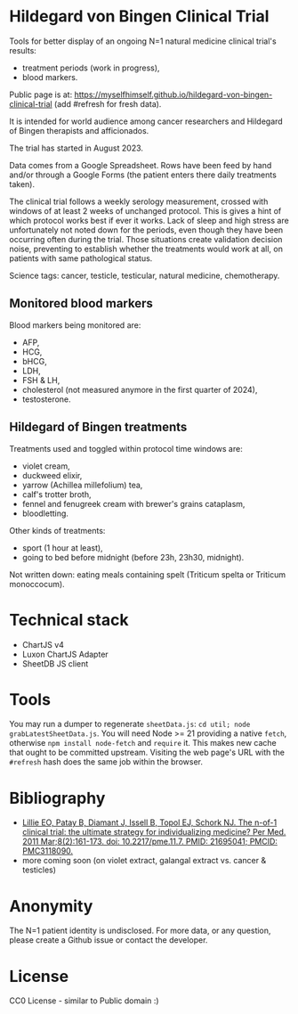 # Hildegard von Bingen Clinical Trial

Tools for better display of an ongoing N=1 natural medicine clinical trial's results:
- treatment periods (work in progress),
- blood markers.

Public page is at: https://myselfhimself.github.io/hildegard-von-bingen-clinical-trial (add #refresh for fresh data).

It is intended for world audience among cancer researchers and Hildegard of Bingen therapists and afficionados.

The trial has started in August 2023.

Data comes from a Google Spreadsheet.
Rows have been feed by hand and/or through a Google Forms (the patient enters there daily treatments taken).

The clinical trial follows a weekly serology measurement, crossed with windows of at least 2 weeks of unchanged protocol. This is gives a hint of which protocol works best if ever it works.
Lack of sleep and high stress are unfortunately not noted down for the periods, even though they have been occurring often during the trial. Those situations create validation decision noise, preventing to establish whether the treatments would work at all, on patients with same pathological status.

Science tags: cancer, testicle, testicular, natural medicine, chemotherapy.

## Monitored blood markers
Blood markers being monitored are:
- AFP,
- HCG,
- bHCG,
- LDH,
- FSH & LH,
- cholesterol (not measured anymore in the first quarter of 2024),
- testosterone.

## Hildegard of Bingen treatments
Treatments used and toggled within protocol time windows are:
- violet cream,
- duckweed elixir,
- yarrow (Achillea millefolium) tea,
- calf's trotter broth,
- fennel and fenugreek cream with brewer's grains cataplasm,
- bloodletting.

Other kinds of treatments:
- sport (1 hour at least),
- going to bed before midnight (before 23h, 23h30, midnight).

Not written down: eating meals containing spelt (Triticum spelta or Triticum monoccocum).

# Technical stack
- ChartJS v4
- Luxon ChartJS Adapter
- SheetDB JS client

# Tools
You may run a dumper to regenerate `sheetData.js`: `cd util; node grabLatestSheetData.js`.
You will need Node >= 21 providing a native `fetch`, otherwise `npm install node-fetch` and `require` it.
This makes new cache that ought to be committed upstream. Visiting the web page's URL with the `#refresh` hash does the same job within the browser.

# Bibliography
- [Lillie EO, Patay B, Diamant J, Issell B, Topol EJ, Schork NJ. The n-of-1 clinical trial: the ultimate strategy for individualizing medicine? Per Med. 2011 Mar;8(2):161-173. doi: 10.2217/pme.11.7. PMID: 21695041; PMCID: PMC3118090.](https://pmc.ncbi.nlm.nih.gov/articles/PMC3118090/)
- more coming soon (on violet extract, galangal extract vs. cancer & testicles)


# Anonymity
The N=1 patient identity is undisclosed.
For more data, or any question, please create a Github issue or contact the developer.

# License
CC0 License - similar to Public domain :)